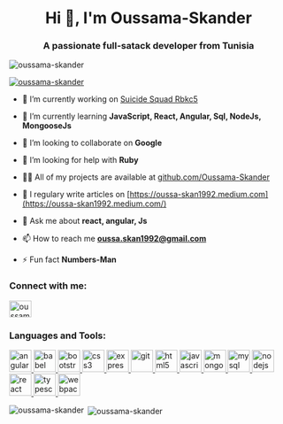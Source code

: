 <h1 align="center">Hi 👋, I'm Oussama-Skander</h1>
<h3 align="center">A passionate full-satack developer from Tunisia</h3>

<p align="left"> <img src="https://komarev.com/ghpvc/?username=oussama-skander&label=Profile%20views&color=0e75b6&style=flat" alt="oussama-skander" /> </p>

<p align="left"> <a href="https://github.com/ryo-ma/github-profile-trophy"><img src="https://github-profile-trophy.vercel.app/?username=oussama-skander" alt="oussama-skander" /></a> </p>

- 🔭 I’m currently working on [Suicide Squad Rbkc5](https://github.com/suicide-squad-c5/Jippi_v2)

- 🌱 I’m currently learning **JavaScript, React, Angular, Sql, NodeJs, MongooseJs**

- 👯 I’m looking to collaborate on **Google**

- 🤝 I’m looking for help with **Ruby**

- 👨‍💻 All of my projects are available at [github.com/Oussama-Skander](github.com/Oussama-Skander)

- 📝 I regulary write articles on [https://oussa-skan1992.medium.com](https://oussa-skan1992.medium.com/)

- 💬 Ask me about **react, angular, Js**

- 📫 How to reach me **oussa.skan1992@gmail.com**

- ⚡ Fun fact **Numbers-Man**

<p align="left">
<h3 align="left">Connect with me:</h3>
<a href="https://fb.com/oussamaskander123" target="blank"><img align="center" src="https://cdn.jsdelivr.net/npm/simple-icons@3.0.1/icons/facebook.svg" alt="oussamaskander123" height="30" width="40" /></a>
</p>

<h3 align="left">Languages and Tools:</h3>
<p align="left"> <a href="https://angular.io" target="_blank"> <img src="https://devicons.github.io/devicon/devicon.git/icons/angularjs/angularjs-original.svg" alt="angularjs" width="40" height="40"/> </a> <a href="https://babeljs.io/" target="_blank"> <img src="https://www.vectorlogo.zone/logos/babeljs/babeljs-icon.svg" alt="babel" width="40" height="40"/> </a> <a href="https://getbootstrap.com" target="_blank"> <img src="https://devicons.github.io/devicon/devicon.git/icons/bootstrap/bootstrap-plain.svg" alt="bootstrap" width="40" height="40"/> </a> <a href="https://www.w3schools.com/css/" target="_blank"> <img src="https://devicons.github.io/devicon/devicon.git/icons/css3/css3-original-wordmark.svg" alt="css3" width="40" height="40"/> </a> <a href="https://expressjs.com" target="_blank"> <img src="https://devicons.github.io/devicon/devicon.git/icons/express/express-original-wordmark.svg" alt="express" width="40" height="40"/> </a> <a href="https://git-scm.com/" target="_blank"> <img src="https://www.vectorlogo.zone/logos/git-scm/git-scm-icon.svg" alt="git" width="40" height="40"/> </a> <a href="https://www.w3.org/html/" target="_blank"> <img src="https://devicons.github.io/devicon/devicon.git/icons/html5/html5-original-wordmark.svg" alt="html5" width="40" height="40"/> </a> <a href="https://developer.mozilla.org/en-US/docs/Web/JavaScript" target="_blank"> <img src="https://devicons.github.io/devicon/devicon.git/icons/javascript/javascript-original.svg" alt="javascript" width="40" height="40"/> </a> <a href="https://www.mongodb.com/" target="_blank"> <img src="https://devicons.github.io/devicon/devicon.git/icons/mongodb/mongodb-original-wordmark.svg" alt="mongodb" width="40" height="40"/> </a> <a href="https://www.mysql.com/" target="_blank"> <img src="https://devicons.github.io/devicon/devicon.git/icons/mysql/mysql-original-wordmark.svg" alt="mysql" width="40" height="40"/> </a> <a href="https://nodejs.org" target="_blank"> <img src="https://devicons.github.io/devicon/devicon.git/icons/nodejs/nodejs-original-wordmark.svg" alt="nodejs" width="40" height="40"/> </a> <a href="https://reactjs.org/" target="_blank"> <img src="https://devicons.github.io/devicon/devicon.git/icons/react/react-original-wordmark.svg" alt="react" width="40" height="40"/> </a> <a href="https://www.typescriptlang.org/" target="_blank"> <img src="https://devicons.github.io/devicon/devicon.git/icons/typescript/typescript-original.svg" alt="typescript" width="40" height="40"/> </a> <a href="https://webpack.js.org" target="_blank"> <img src="https://devicons.github.io/devicon/devicon.git/icons/webpack/webpack-original.svg" alt="webpack" width="40" height="40"/> </a> </p>

<p><img align="left" src="https://github-readme-stats.vercel.app/api/top-langs/?username=oussama-skander&layout=compact" alt="oussama-skander" /></p>

<p>&nbsp;<img align="center" src="https://github-readme-stats.vercel.app/api?username=oussama-skander&show_icons=true" alt="oussama-skander" /></p>
